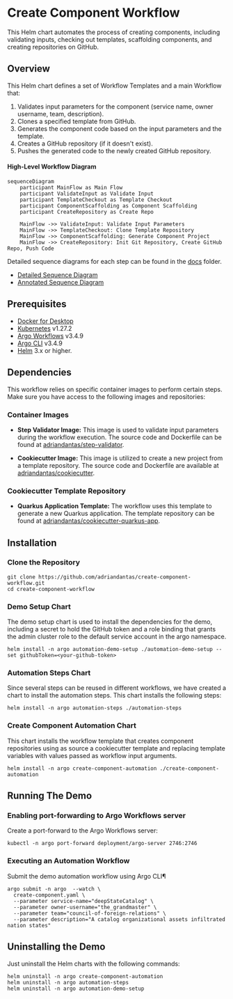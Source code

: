 # Create Component Workflow

This Helm chart automates the process of creating components, including validating inputs, checking out templates,
scaffolding components, and creating repositories on GitHub.

## Overview

This Helm chart defines a set of Workflow Templates and a main Workflow that:

1. Validates input parameters for the component (service name, owner username, team, description).
2. Clones a specified template from GitHub.
3. Generates the component code based on the input parameters and the template.
4. Creates a GitHub repository (if it doesn't exist).
5. Pushes the generated code to the newly created GitHub repository.

#### High-Level Workflow Diagram

```mermaid
sequenceDiagram
    participant MainFlow as Main Flow
    participant ValidateInput as Validate Input
    participant TemplateCheckout as Template Checkout
    participant ComponentScaffolding as Component Scaffolding
    participant CreateRepository as Create Repo

    MainFlow ->> ValidateInput: Validate Input Parameters
    MainFlow ->> TemplateCheckout: Clone Template Repository
    MainFlow ->> ComponentScaffolding: Generate Component Project
    MainFlow ->> CreateRepository: Init Git Repository, Create GitHub Repo, Push Code
```

Detailed sequence diagrams for each step can be found in the [docs](docs) folder.

- [Detailed Sequence Diagram](docs/create-component-workflow-sequence_diagram.md)
- [Annotated Sequence Diagram](docs/create-component-workflow-sequence_diagram_annotated.md)

## Prerequisites

- [Docker for Desktop](https://www.docker.com/products/docker-desktop/)
- [Kubernetes](https://kubernetes.io/) v1.27.2
- [Argo Workflows](https://argoproj.github.io/argo-workflows/) v3.4.9
- [Argo CLI](https://argoproj.github.io/argo-workflows/walk-through/argo-cli/) v3.4.9
- [Helm](https://helm.sh/) 3.x or higher.

## Dependencies

This workflow relies on specific container images to perform certain steps. Make sure you have access to the following
images and repositories:

### Container Images

- **Step Validator Image:** This image is used to validate input parameters during the workflow execution. The source
  code and Dockerfile can be found at [adriandantas/step-validator](https://github.com/adriandantas/step-validator).

- **Cookiecutter Image:** This image is utilized to create a new project from a template repository. The source code and
  Dockerfile are available at [adriandantas/cookiecutter](https://github.com/adriandantas/cookiecutter).

### Cookiecutter Template Repository

- **Quarkus Application Template:** The workflow uses this template to generate a new Quarkus application. The template
  repository can be found
  at [adriandantas/cookiecutter-quarkus-app](https://github.com/adriandantas/cookiecutter-quarkus-app).

## Installation

### Clone the Repository

```shell
git clone https://github.com/adriandantas/create-component-workflow.git
cd create-component-workflow
```

### Demo Setup Chart

The demo setup chart is used to install the dependencies for the demo, including a secret to hold the GitHub token and a
role binding that grants the admin cluster role to the default service account in the argo
namespace.

```shell
helm install -n argo automation-demo-setup ./automation-demo-setup --set githubToken=<your-github-token>
```

### Automation Steps Chart

Since several steps can be reused in different workflows, we have created a chart to install the automation steps. This
chart installs the following steps:

```shell
helm install -n argo automation-steps ./automation-steps
```

### Create Component Automation Chart

This chart installs the workflow template that creates component repositories using as source a cookiecutter template
and replacing template variables with values passed as workflow input arguments.

```shell
helm install -n argo create-component-automation ./create-component-automation
```

## Running The Demo

### Enabling port-forwarding to Argo Workflows server

Create a port-forward to the Argo Workflows server:

```shell
kubectl -n argo port-forward deployment/argo-server 2746:2746
```

### Executing an Automation Workflow

Submit the demo automation workflow using Argo CLI¶

```shell
argo submit -n argo  --watch \
  create-component.yaml \
  --parameter service-name="deepStateCatalog" \
  --parameter owner-username="the_grandmaster" \
  --parameter team="council-of-foreign-relations" \
  --parameter description="A catalog organizational assets infiltrated nation states"
```

## Uninstalling the Demo

Just uninstall the Helm charts with the following commands:

```shell
helm uninstall -n argo create-component-automation
helm uninstall -n argo automation-steps
helm uninstall -n argo automation-demo-setup
```